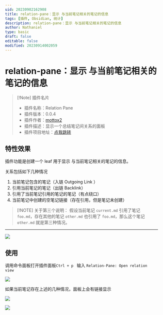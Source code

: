 ```yaml
---
uid: 20230902162908
title: relation-pane：显示 与当前笔记相关的笔记的信息
tags: [插件, Obsidian, 统计]
description: relation-pane：显示 与当前笔记相关的笔记的信息
author: Nathaniel
type: basic
draft: false
editable: false
modified: 20230914002059
---
```


# relation-pane：显示 与当前笔记相关的笔记的信息

> [!Note] 插件名片
> - 插件名称：Relation Pane
> - 插件版本：0.0.4
> - 插件作者：[mottox2](https://mottox2.com/)
> - 插件描述：显示一个总结笔记间关系的面板
> - 插件项目地址：[点我跳转](https://github.com/mottox2/obsidian-relation-pane)

## 特性效果

插件功能是创建一个 leaf 用于显示 与当前笔记相关的笔记的信息。

关系包括如下几种情况

1. 当前笔记包含的笔记（入链 Outgoing Link ）
2. 引用当前笔记的笔记（出链 Backlink）
3. 引用了当前笔记引用的笔记的笔记（有点绕口）
4. 当前笔记中创建的空笔记链接（存在引用，但是笔记未创建）

 > [!NOTE] 关于第三个说明：
 > 假设当前笔记 `current.md` 引用了笔记 `foo.md`，存在其他的笔记 `other.md` 也引用了 `foo.md`，那么这个笔记 `other.md` 就是第三种情况。
 >

****

![](https://cdn.pkmer.cn/images/202309140021213.png!pkmer)

## 使用

调用命令面板打开插件面板`Ctrl + p ` 输入 `Relation-Pane: Open relation view`

![](https://cdn.pkmer.cn/images/202309140021212.png!pkmer)

如果当前笔记存在上述的几种情况，面板上会有链接显示

![](https://cdn.pkmer.cn/images/202309140022846.png!pkmer)

![](https://cdn.pkmer.cn/images/202309140022456.png!pkmer)

